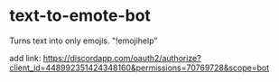 # text-to-emote-bot

Turns text into only emojis. "!emojihelp"

add link: https://discordapp.com/oauth2/authorize?client_id=448992351424348160&permissions=70769728&scope=bot
